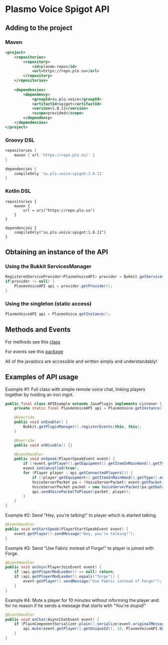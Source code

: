 # Plasmo Voice Spigot API

## Adding to the project

### Maven

```xml
<project>
    <repositories>
        <repository>
            <id>plasmo-repo</id>
            <url>https://repo.plo.su</url>
        </repository>
    </repositories>
    
    <dependencies>
        <dependency>
            <groupId>su.plo.voice</groupId>
            <artifactId>spigot</artifactId>
            <version>1.0.11</version>
            <scope>provided</scope>
        </dependency>
    </dependencies>
</project>
```

### Groovy DSL

```groovy
repositories {
    maven { url 'https://repo.plo.su/' }
}

dependencies {
    compileOnly 'su.plo.voice:spigot:1.0.11'
}
```

### Kotlin DSL

```
repositories {
    maven {
        url = uri("https://repo.plo.su")
    }
}

dependencies {
    compileOnly("su.plo.voice:spigot:1.0.11")
}
```

## Obtaining an instance of the API

### Using the Bukkit ServicesManager

```java
RegisteredServiceProvider<PlasmoVoiceAPI> provider = Bukkit.getServicesManager().getRegistration(PlasmoVoiceAPI.class);
if(provider != null) {
    PlasmoVoiceAPI api = provider.getProvider();
}
```

### Using the singleton (static access)

```java
PlasmoVoiceAPI api = PlasmoVoice.getInstance();
```

## Methods and Events

For methods see this [class](https://github.com/plasmoapp/plasmo-voice/tree/main-spigot/src/main/java/su/plo/voice/PlasmoVoiceAPI.java)

For events see this [package](https://github.com/plasmoapp/plasmo-voice/tree/main-spigot/src/main/java/su/plo/voice/events)

All of the javadocs are accessible and written simply and understandably!

## Examples of API usage

Example #1: Full class with simple remote voice chat, linking players together by holding an iron ingot.

```java
public final class APIExample extends JavaPlugin implements Listener {
    private static final PlasmoVoiceAPI api = PlasmoVoice.getInstance();

    @Override
    public void onEnable() {
        Bukkit.getPluginManager().registerEvents(this, this);
    }

    @Override
    public void onDisable() {}

    @EventHandler
    public void onSpeak(PlayerSpeakEvent event) {
        if (!event.getPlayer().getEquipment().getItemInMainHand().getType().equals(Material.IRON_INGOT)) return;
        event.setCancelled(true);
        for (Player player : api.getConnectedPlayers()) {
            if (!player.getEquipment().getItemInMainHand().getType().equals(Material.IRON_INGOT)) continue;
            VoiceServerPacket pa = (VoiceServerPacket) event.getPacket();
            VoiceServerPacket packet = new VoiceServerPacket(pa.getData(), player.getUniqueId(), pa.getSequenceNumber(), pa.getDistance());
            api.sendVoicePacketToPlayer(packet, player);
        }
    }
}
```

Example #2: Send "Hey, you're talking!" to player which is started talking.

```java
@EventHandler
public void onStartSpeak(PlayerStartSpeakEvent event) {
    event.getPlayer().sendMessage("Hey, you're talking!");
}
```

Example #3: Send "Use Fabric instead of Forge!" to player is joined with Forge.

```java
@EventHandler
public void onJoin(PlayerJoinEvent event) {
    if (api.getPlayerModLoader() == null) return;
    if (api.getPlayerModLoader().equals("forge")) {
        event.getPlayer().sendMessage("Use Fabric instead of Forge!");
    }
}
```

Example #4: Mute a player for 10 minutes without informing the player and for no reason if he sends a message that starts with "You're stupid!"

```java
@EventHandler
public void onChat(AsyncChatEvent event) {
    if (PlainComponentSerializer.plain().serialize(event.originalMessage()).startsWith("You're stupid!")) {
        api.mute(event.getPlayer().getUniqueId(), 10, PlasmoVoiceAPI.DurationUnit.MINUTES, null, false);
    }
}
```